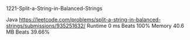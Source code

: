 1221-Split-a-String-in-Balanced-Strings

Java
https://leetcode.com/problems/split-a-string-in-balanced-strings/submissions/935251632/
Runtime
0 ms
Beats
100%
Memory
40.6 MB
Beats
39.66%
